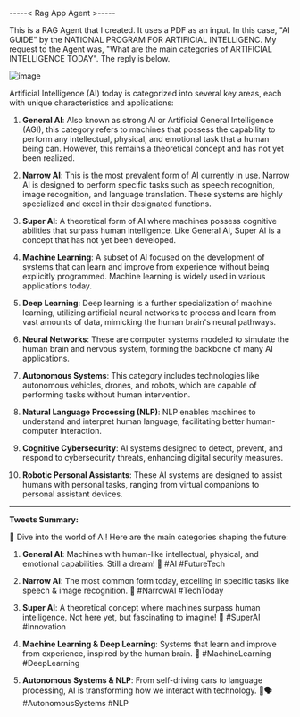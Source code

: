 -----< Rag App Agent >-----

This is a RAG Agent that I created.  It uses a PDF as an input.  In this case, "AI GUIDE" by the NATIONAL PROGRAM FOR ARTIFICIAL INTELLIGENC.
My request to the Agent was, "What are the main categories of ARTIFICIAL INTELLIGENCE TODAY".  The reply is below.

![image](https://github.com/user-attachments/assets/cdafc51a-84cc-4cb9-89d2-9703daf338d9)

Artificial Intelligence (AI) today is categorized into several key areas, each with unique characteristics and applications:

1. **General AI**: Also known as strong AI or Artificial General Intelligence (AGI), this category refers to machines that possess the capability to perform any intellectual, physical, and emotional task that a human being can. However, this remains a theoretical concept and has not yet been realized.

2. **Narrow AI**: This is the most prevalent form of AI currently in use. Narrow AI is designed to perform specific tasks such as speech recognition, image recognition, and language translation. These systems are highly specialized and excel in their designated functions.

3. **Super AI**: A theoretical form of AI where machines possess cognitive abilities that surpass human intelligence. Like General AI, Super AI is a concept that has not yet been developed.

4. **Machine Learning**: A subset of AI focused on the development of systems that can learn and improve from experience without being explicitly programmed. Machine learning is widely used in various applications today.

5. **Deep Learning**: Deep learning is a further specialization of machine learning, utilizing artificial neural networks to process and learn from vast amounts of data, mimicking the human brain's neural pathways.

6. **Neural Networks**: These are computer systems modeled to simulate the human brain and nervous system, forming the backbone of many AI applications.

7. **Autonomous Systems**: This category includes technologies like autonomous vehicles, drones, and robots, which are capable of performing tasks without human intervention.

8. **Natural Language Processing (NLP)**: NLP enables machines to understand and interpret human language, facilitating better human-computer interaction.

9. **Cognitive Cybersecurity**: AI systems designed to detect, prevent, and respond to cybersecurity threats, enhancing digital security measures.

10. **Robotic Personal Assistants**: These AI systems are designed to assist humans with personal tasks, ranging from virtual companions to personal assistant devices.

---

**Tweets Summary:**

🚀 Dive into the world of AI! Here are the main categories shaping the future:

1. **General AI**: Machines with human-like intellectual, physical, and emotional capabilities. Still a dream! 🌟 #AI #FutureTech

2. **Narrow AI**: The most common form today, excelling in specific tasks like speech & image recognition. 🎯 #NarrowAI #TechToday

3. **Super AI**: A theoretical concept where machines surpass human intelligence. Not here yet, but fascinating to imagine! 🤖 #SuperAI #Innovation

4. **Machine Learning & Deep Learning**: Systems that learn and improve from experience, inspired by the human brain. 🧠 #MachineLearning #DeepLearning

5. **Autonomous Systems & NLP**: From self-driving cars to language processing, AI is transforming how we interact with technology. 🚗🗣️ #AutonomousSystems #NLP
